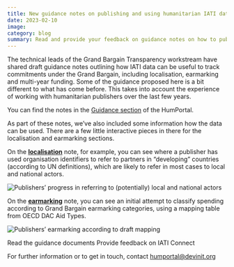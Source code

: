 ```yaml
---
title: New guidance notes on publishing and using humanitarian IATI data to monitor Grand Bargain commitments
date: 2023-02-10
image:
category: blog
summary: Read and provide your feedback on guidance notes on how to publish and use IATI data.
---
```

The technical leads of the Grand Bargain Transparency workstream have shared draft guidance notes outlining how IATI data can be useful to track commitments under the Grand Bargain, including localisation, earmarking and multi-year funding. Some of the guidance proposed here is a bit different to what has come before. This takes into account the experience of working with humanitarian publishers over the last few years.

You can find the notes in the [Guidance section](/guidance) of the HumPortal.

As part of these notes, we’ve also included some information how the data can be used. There are a few little interactive pieces in there for the localisation and earmarking sections.

On the **[localisation](/guidance/localisation)** note, for example, you can see where a publisher has used organisation identifiers to refer to partners in “developing” countries (according to UN definitions), which are likely to refer in most cases to local and national actors.

![Publishers’ progress in referring to (potentially) local and national actors](https://71449.cdn.cke-cs.com/hq2HzPHgl5RQliqiPcG0/images/cb07943fa194336359cc00c78740162004a5a73e8462721e.png/w_1600)

On the **[earmarking](/guidance/earmarking)** note, you can see an initial attempt to classify spending according to Grand Bargain earmarking categories, using a mapping table from OECD DAC Aid Types.

![Publishers’ earmarking according to draft mapping](https://71449.cdn.cke-cs.com/hq2HzPHgl5RQliqiPcG0/images/3e7dcebf415935a202de5639f2f9331c3490bd2a8e2c67fc.png/w_1440)

<b-btn
class="mb-1"
variant="primary"
:to="{path:'/guidance/'}">Read the guidance documents</b-btn> <b-btn
class="mb-1"
variant="primary"
href="https://iaticonnect.org/topic/new-guidance-notes-publishing-and-using-humanitarian-iati-data-monitor-grand-bargain">Provide feedback on IATI Connect <font-awesome-icon :icon="['fas', 'external-link-alt']" class="mr-2"/></b-btn>


For further information or to get in touch, contact <a href="mailto:humportal@devinit.org">humportal@devinit.org</a>
